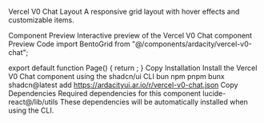 Vercel V0 Chat
Layout
A responsive grid layout with hover effects and customizable items.

Component Preview
Interactive preview of the Vercel V0 Chat component
Preview
Code
import BentoGrid from "@/components/ardacity/vercel-v0-chat";

export default function Page() {
  return <BentoGrid />;
}
Copy
Installation
Install the Vercel V0 Chat component using the shadcn/ui CLI
bun
npm
pnpm
bunx shadcn@latest add https://ardacityui.ar.io/r/vercel-v0-chat.json
Copy
Dependencies
Required dependencies for this component
lucide-react@/lib/utils
These dependencies will be automatically installed when using the CLI.